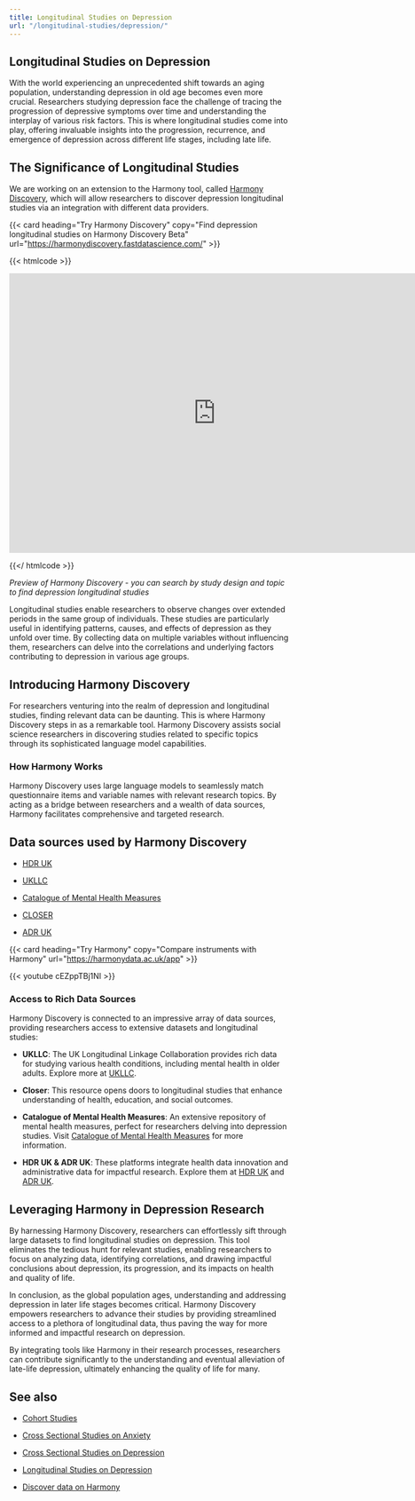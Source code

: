 ```yaml
---
title: Longitudinal Studies on Depression
url: "/longitudinal-studies/depression/"
---
```


## Longitudinal Studies on Depression



With the world experiencing an unprecedented shift towards an aging population, understanding depression in old age becomes even more crucial. Researchers studying depression face the challenge of tracing the progression of depressive symptoms over time and understanding the interplay of various risk factors. This is where longitudinal studies come into play, offering invaluable insights into the progression, recurrence, and emergence of depression across different life stages, including late life.

## The Significance of Longitudinal Studies

We are working on an extension to the Harmony tool, called [Harmony Discovery](https://harmonydiscovery.fastdatascience.com/), which will allow researchers to discover depression longitudinal studies via an integration with different data providers.


{{< card heading="Try Harmony Discovery" copy="Find depression longitudinal studies on Harmony Discovery Beta" url="https://harmonydiscovery.fastdatascience.com/" >}}

{{< htmlcode >}}

<iframe src="https://www.veed.io/embed/b8eb93ee-5cca-4b09-8b5d-34b614cb0f58" width="744" height="504" frameborder="0" title="Harmony Discovery Beta" webkitallowfullscreen mozallowfullscreen allowfullscreen></iframe>

{{</ htmlcode >}}

*Preview of Harmony Discovery - you can search by study design and topic to find  depression longitudinal studies*


Longitudinal studies enable researchers to observe changes over extended periods in the same group of individuals. These studies are particularly useful in identifying patterns, causes, and effects of depression as they unfold over time. By collecting data on multiple variables without influencing them, researchers can delve into the correlations and underlying factors contributing to depression in various age groups.

## Introducing Harmony Discovery

For researchers venturing into the realm of depression and longitudinal studies, finding relevant data can be daunting. This is where Harmony Discovery steps in as a remarkable tool. Harmony Discovery assists social science researchers in discovering studies related to specific topics through its sophisticated language model capabilities.

### How Harmony Works

Harmony Discovery uses large language models to seamlessly match questionnaire items and variable names with relevant research topics. By acting as a bridge between researchers and a wealth of data sources, Harmony facilitates comprehensive and targeted research.

## Data sources used by Harmony Discovery

* [HDR UK](https://www.healthdatagateway.org/)

* [UKLLC](https://explore.ukllc.ac.uk)

* [Catalogue of Mental Health Measures](https://www.cataloguementalhealth.ac.uk/)

* [CLOSER](https://closer.ac.uk/)

* [ADR UK](https://www.adruk.org/data-access/data-catalogue/)

{{< card heading="Try Harmony" copy="Compare instruments with Harmony" url="https://harmonydata.ac.uk/app" >}}

{{< youtube cEZppTBj1NI >}}



### Access to Rich Data Sources

Harmony Discovery is connected to an impressive array of data sources, providing researchers access to extensive datasets and longitudinal studies:

- **UKLLC**: The UK Longitudinal Linkage Collaboration provides rich data for studying various health conditions, including mental health in older adults. Explore more at [UKLLC](https://explore.ukllc.ac.uk).
  
- **Closer**: This resource opens doors to longitudinal studies that enhance understanding of health, education, and social outcomes.
  
- **Catalogue of Mental Health Measures**: An extensive repository of mental health measures, perfect for researchers delving into depression studies. Visit [Catalogue of Mental Health Measures](https://www.cataloguementalhealth.ac.uk/) for more information.
  
- **HDR UK & ADR UK**: These platforms integrate health data innovation and administrative data for impactful research. Explore them at [HDR UK](https://www.hdruk.ac.uk/) and [ADR UK](https://www.adruk.org/).

## Leveraging Harmony in Depression Research

By harnessing Harmony Discovery, researchers can effortlessly sift through large datasets to find longitudinal studies on depression. This tool eliminates the tedious hunt for relevant studies, enabling researchers to focus on analyzing data, identifying correlations, and drawing impactful conclusions about depression, its progression, and its impacts on health and quality of life.

In conclusion, as the global population ages, understanding and addressing depression in later life stages becomes critical. Harmony Discovery empowers researchers to advance their studies by providing streamlined access to a plethora of longitudinal data, thus paving the way for more informed and impactful research on depression.

By integrating tools like Harmony in their research processes, researchers can contribute significantly to the understanding and eventual alleviation of late-life depression, ultimately enhancing the quality of life for many.

## See also

* [Cohort Studies](/cohort-studies/)

* [Cross Sectional Studies on Anxiety](/cross-sectional-studies/anxiety/)

* [Cross Sectional Studies on Depression](/cross-sectional-studies/depression/)

* [Longitudinal Studies on Depression](/longitudinal-studies/depression/)

* [Discover data on Harmony](/discover-data/)
